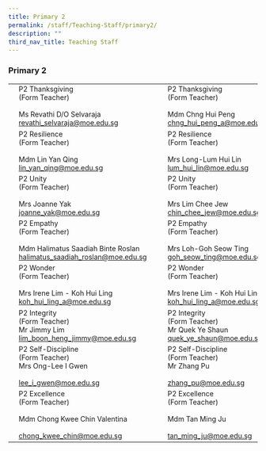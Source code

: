 ```yaml
---
title: Primary 2
permalink: /staff/Teaching-Staff/primary2/
description: ""
third_nav_title: Teaching Staff
---
```

### Primary 2

|  	|  	|  	|  	|  	|
|---	|---	|---	|---	|---	|
|	| P2 Thanksgiving<br>(Form Teacher)<br><br>Ms Revathi D/O Selvaraja<br>revathi_selvaraja@moe.edu.sg 	|   	| | P2 Thanksgiving <br>(Form Teacher)<br><br>Mdm Chng Hui Peng<br>chng_hui_peng_a@moe.edu.sg 	|
|	| P2 Resilience<br>(Form Teacher)<br><br>Mdm Lin Yan Qing<br>lin_yan_qing@moe.edu.sg 	|   	| 	| P2 Resilience<br>(Form Teacher)<br><br>Mrs Long-Lum Hui Lin<br>lum_hui_lin@moe.edu.sg 	|
|	| P2 Unity<br>(Form Teacher)<br><br>Mrs Joanne Yak<br>joanne_yak@moe.edu.sg 	|   	| | P2 Unity<br>(Form Teacher)<br><br>Mrs Lim Chee Jew<br>chin_chee_jew@moe.edu.sg 	|
|	| P2 Empathy<br>(Form Teacher)<br><br>Mdm Halimatus Saadiah Binte Roslan<br>halimatus_saadiah_roslan@moe.edu.sg 	|   	|	| P2 Empathy<br>(Form Teacher)<br><br>Mrs Loh-Goh Seow Ting<br>goh_seow_ting@moe.edu.sg 	|
|	| P2 Wonder<br>(Form Teacher)<br><br>Mrs Irene Lim - Koh Hui Ling<br>koh_hui_ling_a@moe.edu.sg 	|   	|  	|  P2 Wonder<br>(Form Teacher)<br><br>Mrs Irene Lim - Koh Hui Ling<br>koh_hui_ling_a@moe.edu.sg 	|
| <img src="/images/ft26.png" style="width:180%"> 	| P2 Integrity<br>(Form Teacher)<br>Mr Jimmy Lim<br>lim_boon_heng_jimmy@moe.edu.sg 	|  	| <img src="/images/ft27.png" style="width:180%"> 	| P2 Integrity <br>(Form Teacher)<br>Mr Quek Ye Shaun<br>quek_ye_shaun@moe.edu.sg 	|
| <img src="/images/ft28.png" style="width:180%">	| P2 Self-Discipline<br>(Form Teacher)<br>Mrs Ong-Lee I Gwen<br><br>lee_i_gwen@moe.edu.sg<br> 	|   	| <img src="/images/ft29.png" style="width:180%"> 	| P2 Self-Discipline <br>(Form Teacher)<br>Mr Zhang Pu<br><br>zhang_pu@moe.edu.sg 	|
| <img src="/images/ft30.png" style="width:180%"> 	| P2 Excellence<br>(Form Teacher)<br><br>Mdm Chong Kwee Chin Valentina<br><br>chong_kwee_chin@moe.edu.sg 	|   	| <img src="/images/ft31.png" style="width:180%"> 	| P2 Excellence<br>(Form Teacher)<br><br>Mdm Tan Ming Ju<br><br>tan_ming_ju@moe.edu.sg 	|